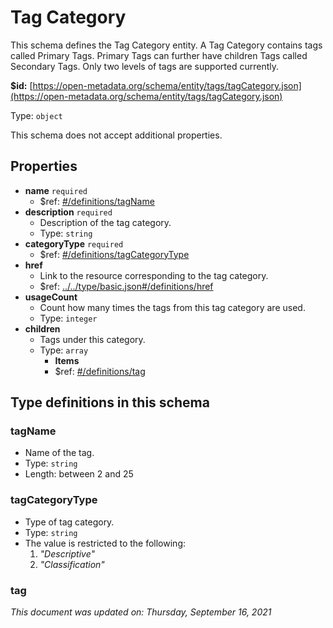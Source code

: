# Tag Category

This schema defines the Tag Category entity. A Tag Category contains tags called Primary Tags. Primary Tags can further have children Tags called Secondary Tags. Only two levels of tags are supported currently.

**$id:** [https://open-metadata.org/schema/entity/tags/tagCategory.json](https://open-metadata.org/schema/entity/tags/tagCategory.json)

Type: `object`

This schema does not accept additional properties.

## Properties

* **name** `required`
  * $ref: [\#/definitions/tagName](tagcategory.md#tagname)
* **description** `required`
  * Description of the tag category.
  * Type: `string`
* **categoryType** `required`
  * $ref: [\#/definitions/tagCategoryType](tagcategory.md#tagcategorytype)
* **href**
  * Link to the resource corresponding to the tag category.
  * $ref: [../../type/basic.json\#/definitions/href](../types/basic.md#href)
* **usageCount**
  * Count how many times the tags from this tag category are used.
  * Type: `integer`
* **children**
  * Tags under this category.
  * Type: `array`
    * **Items**
    * $ref: [\#/definitions/tag](tagcategory.md#tag)

## Type definitions in this schema

### tagName

* Name of the tag.
* Type: `string`
* Length: between 2 and 25

### tagCategoryType

* Type of tag category.
* Type: `string`
* The value is restricted to the following: 
  1. _"Descriptive"_
  2. _"Classification"_

### tag

_This document was updated on: Thursday, September 16, 2021_

